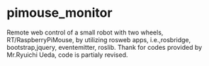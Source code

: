 # pimouse_monitor
 Remote web control of a small robot with two wheels, RT/RaspberryPiMouse, by utilizing rosweb apps, i.e.,rosbridge, bootstrap,jquery, eventemitter, roslib.
Thank for codes provided by Mr.Ryuichi Ueda, code is partialy revised.
